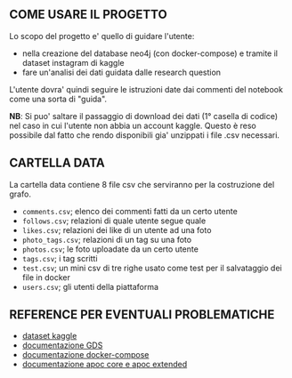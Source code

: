 ## COME USARE IL PROGETTO

Lo scopo del progetto e' quello di guidare l'utente:
* nella creazione del database neo4j (con docker-compose) e tramite il dataset instagram di kaggle
* fare un'analisi dei dati guidata dalle research question

L'utente dovra' quindi seguire le istruzioni date dai commenti del notebook come una sorta di "guida". 

**NB**: Si puo' saltare il passaggio di download dei dati (1° casella di codice) nel caso in cui l'utente non abbia un account kaggle. Questo è reso possibile dal fatto che rendo disponibili gia' unzippati i file .csv necessari.

## CARTELLA DATA

La cartella data contiene 8 file csv che serviranno per la costruzione del grafo.
* `comments.csv`; elenco dei commenti fatti da un certo utente
* `follows.csv`; relazioni di quale utente segue quale
* `likes.csv`; relazioni dei like di un utente ad una foto
* `photo_tags.csv`; relazioni di un tag su una foto
* `photos.csv`; le foto uploadate da un certo utente
* `tags.csv`; i tag scritti 
* `test.csv`; un mini csv di tre righe usato come test per il salvataggio dei file in docker
* `users.csv`; gli utenti della piattaforma  


## REFERENCE PER EVENTUALI PROBLEMATICHE

* [dataset kaggle](https://www.kaggle.com/datasets/bhanupratapbiswas/instgram) 
* [documentazione GDS](https://neo4j.com/docs/graph-data-science/current/)
* [documentazione docker-compose](https://docs.docker.com/compose/)
* [documentazione apoc core e apoc extended](https://neo4j.com/labs/apoc/)